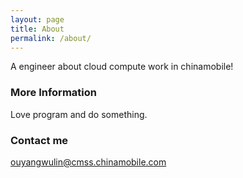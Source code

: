 ```yaml
---
layout: page
title: About
permalink: /about/
---
```


A engineer about cloud compute work in chinamobile!

### More Information

Love program and do something. 

### Contact me

[ouyangwulin@cmss.chinamobile.com](mailto:ouyangwulin@cmss.chinamobile.com)
